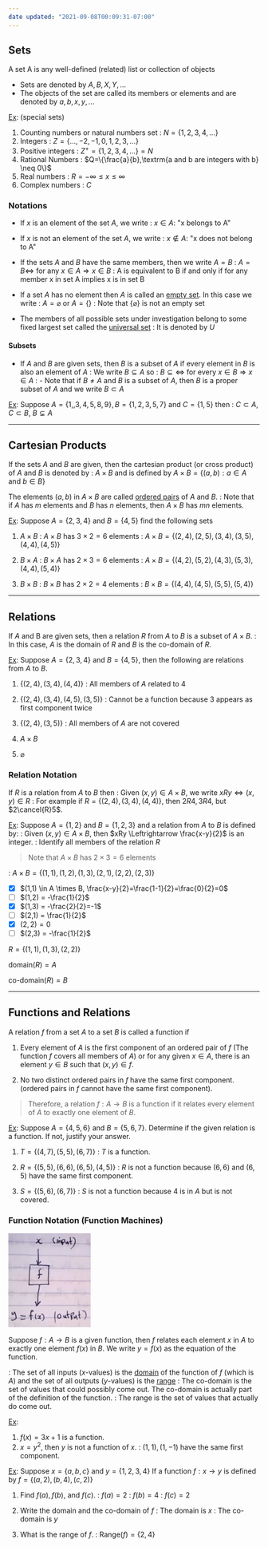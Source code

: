 ```yaml
---
date updated: "2021-09-08T00:09:31-07:00"
---
```


## Sets

A set A is any well-defined (related) list or collection of objects

- Sets are denoted by $A,B,X,Y,...$
- The objects of the set are called its members or elements and are denoted by $a,b,x,y,...$

<u>Ex</u>: (special sets)

1. Counting numbers or natural numbers set
   : $N=\{1,2,3,4,...\}$
2. Integers
   : $Z=\{...,-2,-1,0,1,2,3,...\}$
3. Positive integers
   : $Z^+=\{1,2,3,4,...\}=N$
4. Rational Numbers
   : $Q=\{\frac{a}{b},\textrm{a and b are integers with b} \neq 0\}$
5. Real numbers
   : $R=-\infty \leq x \leq \infty$
6. Complex numbers
   : $C$

### Notations

- If $x$ is an element of the set $A$, we write
  : $x \in A$: "x belongs to A"

- If $x$ is not an element of the set $A$, we write
  : $x \notin A$: "x does not belong to A"

- If the sets $A$ and $B$ have the same members, then we write $A=B$
  : $A=B \Leftrightarrow$ for any $x\in{A}\Rightarrow x\in B$
  : A is equivalent to B if and only if for any member x in set A implies x is in set B

- If a set $A$ has no element then $A$ is called an <u>empty set</u>. In this case we write
  : $A=\varnothing$ or $A=\{\}$
  : Note that $\{\varnothing\}$ is not an empty set

- The members of all possible sets under investigation belong to some fixed largest set called the <u>universal set</u>
  : It is denoted by $U$

#### Subsets

- If $A$ and $B$ are given sets, then $B$ is a subset of $A$ if every element in $B$ is also an element of $A$
  : We write $B\subseteq A$ so
  : $B\subseteq\Leftrightarrow$ for every $x\in B \Rightarrow x\in A$
  : - Note that if $B \neq A$ and $B$ is a subset of $A$, then $B$ is a proper subset of $A$ and we write $B \subset A$

<u>Ex</u>:
Suppose $A=\{1,,3,4,5,8,9\}, B=\{1,2,3,5,7\}$ and $C=\{1,5\}$ then
: $C \subset A$, $C \subset B$, $B \subsetneq A$

---

## Cartesian Products

If the sets $A$ and $B$ are given, then the cartesian product (or cross product) of $A$ and $B$ is denoted by
: $A \times B$ and is defined by $A \times B=\{(a,b):a \in A \textrm{ and } b \in B\}$

The elements $(a,b)$ in $A \times B$ are called <u>ordered pairs</u> of $A$ and $B$.
: Note that if $A$ has $m$ elements and $B$ has $n$ elements, then $A \times B$ has $mn$ elements.

<u>Ex</u>:
Suppose $A=\{2,3,4\}$ and $B=\{4,5\}$ find the following sets

1. $A \times B$
   : $A \times B$ has $3 \times 2=6$ elements
   : $A \times B=\{(2,4),(2,5),(3,4),(3,5),(4,4),(4,5)\}$

2. $B \times A$
   : $B \times A$ has $2 \times 3=6$ elements
   : $A \times B=\{(4,2),(5,2),(4,3),(5,3),(4,4),(5,4)\}$

3. $B \times B$
   : $B \times B$ has $2 \times 2=4$ elements
   : $B \times B=\{(4,4),(4,5),(5,5),(5,4)\}$

---

## Relations

If $A$ and B are given sets, then a relation $R$ from $A$ to $B$ is a subset of $A \times B$.
: In this case, $A$ is the domain of $R$ and $B$ is the co-domain of $R$.

<u>Ex</u>:
Suppose $A=\{2,3,4\}$ and $B=\{4,5\}$, then the following are relations from $A$ to $B$.

1. $\{(2,4),(3,4),(4,4)\}$
   : All members of $A$ related to 4

2. $\{(2,4),(3,4),(4,5),(3,5)\}$
   : Cannot be a function because 3 appears as first component twice

3. $\{(2,4),(3,5)\}$
   : All members of $A$ are not covered

4. $A \times B$
5. $\varnothing$

### Relation Notation

If $R$ is a relation from $A$ to $B$ then
: Given $(x,y) \in A \times B$, we write $xRy \Leftrightarrow (x,y) \in R$
: For example if $R=\{(2,4),(3,4),(4,4)\}$, then $2R4, 3R4,$ but $2\cancel{R}5$.

<u>Ex</u>:
Suppose $A=\{1,2\}$ and $B=\{1,2,3\}$ and a relation from $A$ to $B$ is defined by:
: Given $(x,y)\in A \times B$, then $xRy \Leftrightarrow \frac{x-y}{2}$ is an integer.
: Identify all members of the relation $R$

> Note that $A \times B$ has $2 \times 3=6$ elements

: $A \times B=\{(1,1),(1,2),(1,3),(2,1),(2,2),(2,3)\}$

- [x] $(1,1) \in A \times B, \frac{x-y}{2}=\frac{1-1}{2}=\frac{0}{2}=0$
- [ ] $(1,2) = -\frac{1}{2}$
- [x] $(1,3) = -\frac{2}{2}=-1$
- [ ] $(2,1) = \frac{1}{2}$
- [x] $(2,2) = 0$
- [ ] $(2,3) = -\frac{1}{2}$

$R=\{(1,1),(1,3),(2,2)\}$

domain$(R)=A$

co-domain$(R)=B$

---

## Functions and Relations

A relation $f$ from a set $A$ to a set $B$ is called a function if

1. Every element of $A$ is the first component of an ordered pair of $f$ (The function $f$ covers all members of $A$) or for any given $x \in A$, there is an element $y \in B$ such that $(x,y) \in f$.

2. No two distinct ordered pairs in $f$ have the same first component. (ordered pairs in $f$ cannot have the same first component).

> Therefore, a relation $f: A \to B$ is a function if it relates every element of $A$ to exactly one element of $B$.

<u>Ex</u>:
Suppose $A=\{4,5,6\}$ and $B=\{5,6,7\}$. Determine if the given relation is a function. If not, justify your answer.

1. $T=\{(4,7),(5,5),(6,7)\}$
   : $T$ is a function.

2. $R=\{(5,5),(6,6),(6,5),(4,5)\}$
   : $R$ is not a function because $(6,6)$ and $(6,5)$ have the same first component.

3. $S=\{(5,6),(6,7)\}$
   : $S$ is not a function because 4 is in $A$ but is not covered.

### Function Notation (Function Machines)

![function_machine.png](attachments/function_machine.png)

Suppose $f: A \to B$ is a given function, then $f$ relates each element $x$ in $A$ to exactly one element $f(x)$ in $B$. We write $y=f(x)$ as the equation of the function.

: The set of all inputs ($x$-values) is the <u>domain</u> of the function of $f$ (which is $A$) and the set of all outputs ($y$-values) is the <u>range</u>
: The co-domain is the set of values that could possibly come out. The co-domain is actually part of the definition of the function.
: The range is the set of values that actually do come out.

<u>Ex</u>:

1. $f(x)=3x+1$ is a function.
2. $x=y^2$, then $y$ is not a function of $x$.
   : $(1,1), (1,-1)$ have the same first component.

<u>Ex</u>:
Suppose $x=\{a,b,c\}$ and $y=\{1,2,3,4\}$
If a function $f: x \to y$ is defined by $f=\{(a,2),(b,4),(c,2)\}$

1. Find $f(a), f(b),$ and $f(c)$.
   : $f(a)=2$
   : $f(b)=4$
   : $f(c)=2$

2. Write the domain and the co-domain of $f$
   : The domain is $x$
   : The co-domain is $y$

3. What is the range of $f$.
   : $\textrm{Range}(f)=\{2,4\}$

